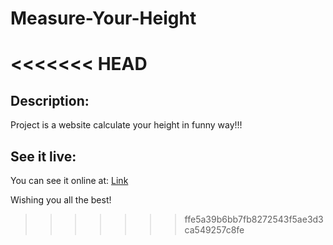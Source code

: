 # Measure-Your-Height
<<<<<<< HEAD
=======
## Description:
Project is a website calculate your height in funny way!!!
## See it live:
You can see it online at: [Link](https://kimnamlhn.github.io/Measure-Your-Height/)

Wishing you all the best! 


>>>>>>> ffe5a39b6bb7fb8272543f5ae3d3ca549257c8fe

